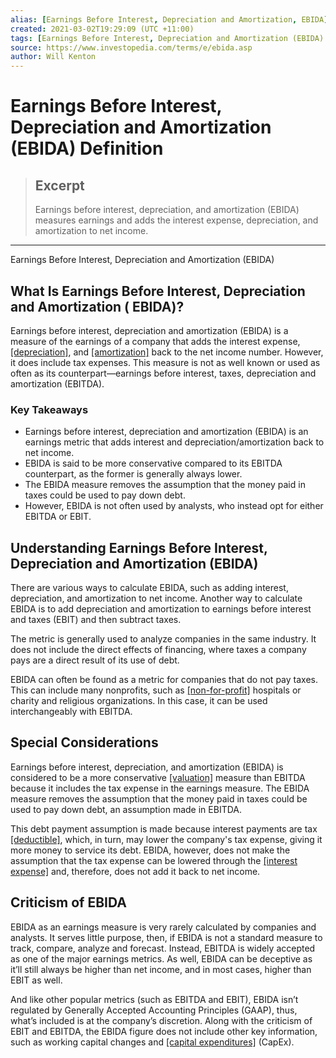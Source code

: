 ```yaml
---
alias: [Earnings Before Interest, Depreciation and Amortization, EBIDA]
created: 2021-03-02T19:29:09 (UTC +11:00)
tags: [Earnings Before Interest, Depreciation and Amortization (EBIDA) Definition, Earnings Before Interest, Depreciation and Amortization (EBIDA)]
source: https://www.investopedia.com/terms/e/ebida.asp
author: Will Kenton
---
```


# Earnings Before Interest, Depreciation and Amortization (EBIDA) Definition

> ## Excerpt
> Earnings before interest, depreciation, and amortization (EBIDA) measures earnings and adds the interest expense, depreciation, and amortization to net income.

---

Earnings Before Interest, Depreciation and Amortization (EBIDA)
## What Is Earnings Before Interest, Depreciation and Amortization ( EBIDA)?

Earnings before interest, depreciation and amortization (EBIDA) is a measure of the earnings of a company that adds the interest expense, [[depreciation]](https://www.investopedia.com/terms/d/depreciation.asp), and [[amortization]](https://www.investopedia.com/terms/a/amortization.asp) back to the net income number. However, it does include tax expenses. This measure is not as well known or used as often as its counterpart—earnings before interest, taxes, depreciation and amortization (EBITDA).

### Key Takeaways

-   Earnings before interest, depreciation and amortization (EBIDA) is an earnings metric that adds interest and depreciation/amortization back to net income. 
-   EBIDA is said to be more conservative compared to its EBITDA counterpart, as the former is generally always lower. 
-   The EBIDA measure removes the assumption that the money paid in taxes could be used to pay down debt. 
-   However, EBIDA is not often used by analysts, who instead opt for either EBITDA or EBIT.  

## Understanding Earnings Before Interest, Depreciation and Amortization (EBIDA)

There are various ways to calculate EBIDA, such as adding interest, depreciation, and amortization to net income. Another way to calculate EBIDA is to add depreciation and amortization to earnings before interest and taxes (EBIT) and then subtract taxes.  

The metric is generally used to analyze companies in the same industry. It does not include the direct effects of financing, where taxes a company pays are a direct result of its use of debt.  

EBIDA can often be found as a metric for companies that do not pay taxes. This can include many nonprofits, such as [[non-for-profit]](https://www.investopedia.com/terms/n/non-profitorganization.asp) hospitals or charity and religious organizations. In this case, it can be used interchangeably with EBITDA. 

## Special Considerations 

Earnings before interest, depreciation, and amortization (EBIDA) is considered to be a more conservative [[valuation]](https://www.investopedia.com/terms/v/valuation.asp) measure than EBITDA because it includes the tax expense in the earnings measure. The EBIDA measure removes the assumption that the money paid in taxes could be used to pay down debt, an assumption made in EBITDA. 

This debt payment assumption is made because interest payments are tax [[deductible]](https://www.investopedia.com/terms/d/deductible.asp), which, in turn, may lower the company's tax expense, giving it more money to service its debt. EBIDA, however, does not make the assumption that the tax expense can be lowered through the [[interest expense]](https://www.investopedia.com/terms/i/interestexpense.asp) and, therefore, does not add it back to net income.

## Criticism of EBIDA

EBIDA as an earnings measure is very rarely calculated by companies and analysts. It serves little purpose, then, if EBIDA is not a standard measure to track, compare, analyze and forecast. Instead, EBITDA is widely accepted as one of the major earnings metrics. As well, EBIDA can be deceptive as it’ll still always be higher than net income, and in most cases, higher than EBIT as well. 

And like other popular metrics (such as EBITDA and EBIT), EBIDA isn’t regulated by Generally Accepted Accounting Principles (GAAP), thus, what’s included is at the company’s discretion. Along with the criticism of EBIT and EBITDA, the EBIDA figure does not include other key information, such as working capital changes and [[capital expenditures]](https://www.investopedia.com/terms/c/capitalexpenditure.asp) (CapEx).
